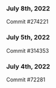 ### July 8th, 2022

Commit #274221

### July 5th, 2022

Commit #314353


### July 4th, 2022

Commit #72281
